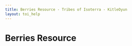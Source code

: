 ```yaml
---
title: Berries Resource - Tribes of Isoterra - KitleOyun
layout: toi_help
---
```


<h1 class="h1">Berries Resource</h1>
